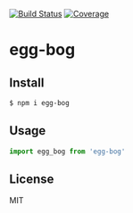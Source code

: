[![Build Status](https://travis-ci.org/kaelzhang/egg-bog.svg?branch=master)](https://travis-ci.org/kaelzhang/egg-bog)
[![Coverage](https://codecov.io/gh/kaelzhang/egg-bog/branch/master/graph/badge.svg)](https://codecov.io/gh/kaelzhang/egg-bog)
<!-- optional appveyor tst
[![Windows Build Status](https://ci.appveyor.com/api/projects/status/github/kaelzhang/egg-bog?branch=master&svg=true)](https://ci.appveyor.com/project/kaelzhang/egg-bog)
-->
<!-- optional npm version
[![NPM version](https://badge.fury.io/js/egg-bog.svg)](http://badge.fury.io/js/egg-bog)
-->
<!-- optional npm downloads
[![npm module downloads per month](http://img.shields.io/npm/dm/egg-bog.svg)](https://www.npmjs.org/package/egg-bog)
-->
<!-- optional dependency status
[![Dependency Status](https://david-dm.org/kaelzhang/egg-bog.svg)](https://david-dm.org/kaelzhang/egg-bog)
-->

# egg-bog

<!-- description -->

## Install

```sh
$ npm i egg-bog
```

## Usage

```js
import egg_bog from 'egg-bog'
```

## License

MIT
